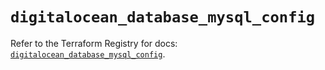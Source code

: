 # `digitalocean_database_mysql_config`

Refer to the Terraform Registry for docs: [`digitalocean_database_mysql_config`](https://registry.terraform.io/providers/digitalocean/digitalocean/2.47.0/docs/resources/database_mysql_config).
